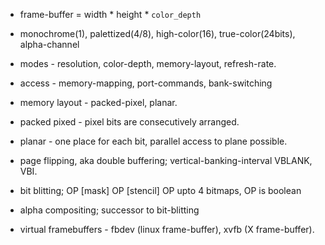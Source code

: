 * frame-buffer = width * height * `color_depth`
* monochrome(1), palettized(4/8), high-color(16), true-color(24bits), alpha-channel
* modes - resolution, color-depth, memory-layout, refresh-rate.
* access - memory-mapping, port-commands, bank-switching
* memory layout - packed-pixel, planar.
* packed pixed - pixel bits are consecutively arranged.
* planar - one place for each bit, parallel access to plane possible.

* page flipping, aka double buffering; vertical-banking-interval VBLANK, VBI.
* bit blitting; <source> OP [mask] OP [stencil] OP <dest> upto 4 bitmaps, OP is boolean
* alpha compositing; successor to bit-blitting

* virtual framebuffers - fbdev (linux frame-buffer), xvfb (X frame-buffer).

[1]: https://en.wikipedia.org/wiki/Framebuffer
[2]: https://linux.die.net/man/5/fb.modes
[3]: https://en.wikipedia.org/wiki/Bank_switching
[4]: https://en.wikipedia.org/wiki/Packed_pixel
[5]: https://en.wikipedia.org/wiki/Planar_(computer_graphics)

